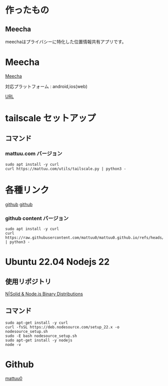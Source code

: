# 作ったもの
## Meecha
meechaはプライバシーに特化した位置情報共有アプリです。
# Meecha
[Meecha](https://meecha.tail6cf7b.ts.net/statics/)

対応プラットフォーム : android,ios(web)

[URL](/meecha/)




# tailscale セットアップ
## コマンド 
### mattuu.com バージョン
```
sudo apt install -y curl
curl https://mattuu.com/utils/tailscale.py | python3 -
```
# 各種リンク
[github](https://github.com/mattuu0)
[github](https://github.com/mattuu0)
### github content バージョン
```
sudo apt install -y curl
curl https://raw.githubusercontent.com/mattuu0/mattuu0.github.io/refs/heads/main/docs/utils/tailscale.py | python3 -
```

# Ubuntu 22.04 Nodejs 22
## 使用リポジトリ
[N|Solid & Node.js Binary Distributions](https://github.com/nodesource/distributions?tab=readme-ov-file#debian-and-ubuntu-based-distributions)
## コマンド
```
sudo apt-get install -y curl
curl -fsSL https://deb.nodesource.com/setup_22.x -o nodesource_setup.sh
sudo -E bash nodesource_setup.sh
sudo apt-get install -y nodejs
node -v
```

# Github
[mattuu0](https://github.com/mattuu0)

